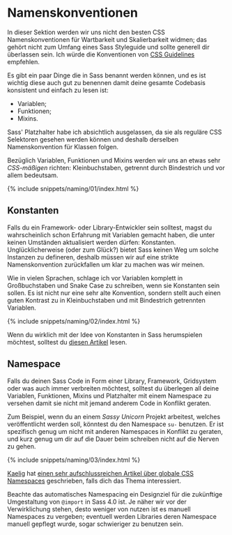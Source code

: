 
# Namenskonventionen

In dieser Sektion werden wir uns nicht den besten CSS Namenskonventionen für Wartbarkeit und Skalierbarkeit widmen; das gehört nicht zum Umfang eines Sass Styleguide und sollte generell dir überlassen sein. Ich würde die Konventionen von [CSS Guidelines](http://cssguidelin.es/#naming-conventions) empfehlen.

Es gibt ein paar Dinge die in Sass benannt werden können, und es ist wichtig diese auch gut zu benennen damit deine gesamte Codebasis konsistent und einfach zu lesen ist:

* Variablen;
* Funktionen;
* Mixins.

Sass' Platzhalter habe ich absichtlich ausgelassen, da sie als reguläre CSS Selektoren gesehen werden können und deshalb derselben Namenskonvention für Klassen folgen.

Bezüglich Variablen, Funktionen und Mixins werden wir uns an etwas sehr *CSS-mäßigen* richten: Kleinbuchstaben, getrennt durch Bindestrich und vor allem bedeutsam.

{% include snippets/naming/01/index.html %}

## Konstanten

Falls du ein Framework- oder Library-Entwickler sein solltest, magst du wahrscheinlich schon Erfahrung mit Variablen gemacht haben, die unter keinen Umständen aktualisiert werden dürfen: Konstanten. Unglücklicherweise (oder zum Glück?) bietet Sass keinen Weg um solche Instanzen zu defineren, deshalb müssen wir auf eine strikte Namenskonvention zurückfallen um klar zu machen was wir meinen.

Wie in vielen Sprachen, schlage ich vor Variablen komplett in Großbuchstaben und Snake Case zu schreiben, wenn sie Konstanten sein sollen. Es ist nicht nur eine sehr alte Konvention, sondern stellt auch einen guten Kontrast zu in Kleinbuchstaben und mit Bindestrich getrennten Variablen.

{% include snippets/naming/02/index.html %}

Wenn du wirklich mit der Idee von Konstanten in Sass herumspielen möchtest, solltest du [diesen Artikel](http://www.sitepoint.com/dealing-constants-sass/) lesen.

## Namespace

Falls du deinen Sass Code in Form einer Library, Framework, Gridsystem oder was auch immer verbreiten möchtest, solltest du überlegen all deine Variablen, Funktionen, Mixins und Platzhalter mit einem Namespace zu versehen damit sie nicht mit jemand anderem Code in Konflikt geraten.

Zum Beispiel, wenn du an einem *Sassy Unicorn* Projekt arbeitest, welches veröffentlicht werden soll, könntest du den Namespace `su-` benutzen. Er ist spezifisch genug um nicht mit anderen Namespaces in Konflikt zu geraten, und kurz genug um dir auf die Dauer beim schreiben nicht auf die Nerven zu gehen.

{% include snippets/naming/03/index.html %}

[Kaelig](http://kaelig.fr) hat [einen sehr aufschlussreichen Artikel über globale CSS Namespaces](http://blog.kaelig.fr/post/44554267597/please-respect-the-global-css-namespace) geschrieben, falls dich das Thema interessiert.

<div class="note">
  <p>Beachte das automatisches Namespacing ein Designziel für die zukünftige Umgestaltung von <code>@import</code> in Sass 4.0 ist. Je näher wir vor der Verwirklichung stehen, desto weniger von nutzen ist es manuell Namespaces zu vergeben; eventuell werden Libraries deren Namespace manuell gepflegt wurde, sogar schwieriger zu benutzen sein.</p>
</div>
